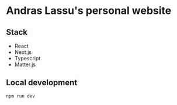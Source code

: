 # Andras Lassu's personal website

## Stack

- React
- Next.js
- Typescript
- Matter.js

## Local development

```bash
npm run dev
```

